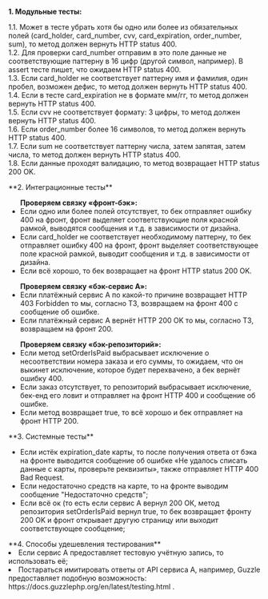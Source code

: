 **1. Модульные тесты:**<br>
<p>
1.1. Может в тесте убрать хотя бы одно или более из обязательных полей (card_holder, 
card_number, cvv, card_expiration, order_number, sum), то метод должен вернуть 
HTTP status 400.<br>
1.2. Для проверки card_number отправим в это поле данные не соответствующие паттерну в 16 цифр 
(другой символ, например). В assert тесте пишет, что ожидаем HTTP status 400. <br>
1.3. Если card_holder не соответствует паттерну имя и фамилия, один пробел, возможен дефиc,
то метод должен вернуть HTTP status 400.<br>
1.4. Если в тесте card_expiration не в формате мм/гг, то метод должен вернуть HTTP status 400.<br>
1.5. Если cvv не соответствует формату: 3 цифры, то метод должен вернуть HTTP status 400.<br>
1.6. Если order_number более 16 символов, то метод должен вернуть HTTP status 400.<br>
1.7. Если sum не соответствует паттерну числа, затем запятая, затем числа, то метод должен вернуть HTTP status 400.<br>
1.8. Если данные проходят валидацию, то метод возвращает HTTP status 200 OK.
</p>
**2. Интеграционные тесты**<br>
<ul><strong>Проверяем связку «фронт-бэк»:</strong>
    <li>
        Если одно или более полей отсутствует, то бек отправляет ошибку 400 на фронт, 
        фронт выделяет соответствующие поля красной рамкой, выводятся сообщения и т.д.
        в зависимости от дизайна.
    </li>
    <li>
        Если card_holder не соответствует необходимому паттерну, то бек отправляет ошибку 400 на фронт, 
        фронт выделяет соответствующее поле красной рамкой, выводит сообщения и т.д.
        в зависимости от дизайна.
    </li>
    <li>
        Если всё хорошо, то бек возвращает на фронт HTTP status 200 OK.
    </li>
</ul>

<ul><strong>Проверяем связку «бэк-сервис А»:</strong>
    <li>
        Если платёжный сервис А по какой-то причине возвращает HTTP 403 Forbidden
        то мы, согласно ТЗ, возвращаем на фронт 400 с сообщение об ошибке.
    </li>
    <li>
        Если платёжный сервис А вернёт HTTP 200 OK
        то мы, согласно ТЗ, возвращаем на фронт 200.
    </li>
</ul>

<ul><strong>Проверяем связку «бэк-репозиторий»:</strong>
    <li>
        Если метод setOrderIsPaid выбрасывает исключение о несоответствии номера заказа и его суммы, 
        то ожидаем, что он выкинет исключение, которое будет перехвачено, а бек вернёт ошибку 400.
    </li>
    <li>
        Если заказ отсутствует, то репозиторий выбрасывает исключение, бек-енд его ловит 
        и отправляет на фронт HTTP 400 и сообщение об ошибке.
    </li>
    <li>
        Если метод возвращает true, то всё хорошо и бек отправляет на фронт HTTP 200.
    </li>
</ul>
**3. Системные тесты**<br>
<ul>
    <li>
        Если истёк expiration_date карты, то после получения ответа от бэка на фронте
        выводится сообщение об ошибке «Не удалось списать данные с
        карты, проверьте реквизиты», также отправляет HTTP 400 Bad Request.
    </li>
    <li>
        Если недостаточно средств на карте, то на фронте выводим сообщение "Недостаточно средств";
    </li>
    <li>
        Если всё ок (то есть если сервис А вернул 200 ОК, метод репозитория setOrderIsPaid
        вернул true, то бек возвращает фронту 200 OK и фронт
        открывает другую страницу или выходит соответствующее сообщение;
    </li>
</ul>
**4. Способы удешевления тестирования**<br>
    <li>
        Если сервис А предоставляет тестовую учётную запись, то использовать её;
    </li>
    <li>
        Постараться имитировать ответы от API сервиса А, например, Guzzle предоставляет подобную возможность:
        https://docs.guzzlephp.org/en/latest/testing.html .
    </li>